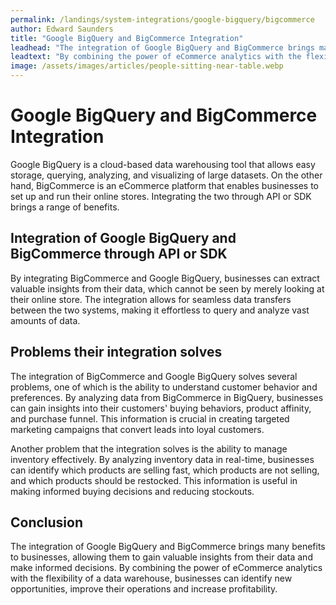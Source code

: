 ```yaml
---
permalink: /landings/system-integrations/google-bigquery/bigcommerce
author: Edward Saunders
title: "Google BigQuery and BigCommerce Integration"
leadhead: "The integration of Google BigQuery and BigCommerce brings many benefits to businesses, allowing them to gain valuable insights from their data and make informed decisions"
leadtext: "By combining the power of eCommerce analytics with the flexibility of a data warehouse, businesses can identify new opportunities, improve their operations and increase profitability."
image: /assets/images/articles/people-sitting-near-table.webp
---
```

<div class="arttext">   <h1>Google BigQuery and BigCommerce Integration</h1>
   
   <p>Google BigQuery is a cloud-based data warehousing tool that allows easy storage, querying, analyzing, and visualizing of large datasets. On the other hand, BigCommerce is an eCommerce platform that enables businesses to set up and run their online stores. Integrating the two through API or SDK brings a range of benefits.</p>
   
   <h2>Integration of Google BigQuery and BigCommerce through API or SDK</h2>
   <p>By integrating BigCommerce and Google BigQuery, businesses can extract valuable insights from their data, which cannot be seen by merely looking at their online store. The integration allows for seamless data transfers between the two systems, making it effortless to query and analyze vast amounts of data.</p>
   
   <h2>Problems their integration solves</h2>
   <p>The integration of BigCommerce and Google BigQuery solves several problems, one of which is the ability to understand customer behavior and preferences. By analyzing data from BigCommerce in BigQuery, businesses can gain insights into their customers' buying behaviors, product affinity, and purchase funnel. This information is crucial in creating targeted marketing campaigns that convert leads into loyal customers.</p>
   
   <p>Another problem that the integration solves is the ability to manage inventory effectively. By analyzing inventory data in real-time, businesses can identify which products are selling fast, which products are not selling, and which products should be restocked. This information is useful in making informed buying decisions and reducing stockouts.</p>
   
   <h2>Conclusion</h2>
   <p>The integration of Google BigQuery and BigCommerce brings many benefits to businesses, allowing them to gain valuable insights from their data and make informed decisions. By combining the power of eCommerce analytics with the flexibility of a data warehouse, businesses can identify new opportunities, improve their operations and increase profitability.</p>
</div>